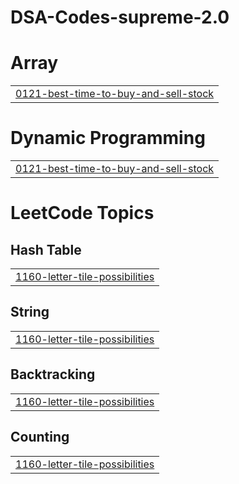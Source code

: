 # DSA-Codes-supreme-2.0


# Array
|  |
| ------- |
| [0121-best-time-to-buy-and-sell-stock](https://github.com/ParikshitKulkarni18/DSA-Codes-supreme-2.0/tree/master/0121-best-time-to-buy-and-sell-stock) |
# Dynamic Programming
|  |
| ------- |
| [0121-best-time-to-buy-and-sell-stock](https://github.com/ParikshitKulkarni18/DSA-Codes-supreme-2.0/tree/master/0121-best-time-to-buy-and-sell-stock) |
<!---LeetCode Topics Start-->
# LeetCode Topics
## Hash Table
|  |
| ------- |
| [1160-letter-tile-possibilities](https://github.com/ParikshitKulkarni18/DSA-Codes-supreme-2.0/tree/master/1160-letter-tile-possibilities) |
## String
|  |
| ------- |
| [1160-letter-tile-possibilities](https://github.com/ParikshitKulkarni18/DSA-Codes-supreme-2.0/tree/master/1160-letter-tile-possibilities) |
## Backtracking
|  |
| ------- |
| [1160-letter-tile-possibilities](https://github.com/ParikshitKulkarni18/DSA-Codes-supreme-2.0/tree/master/1160-letter-tile-possibilities) |
## Counting
|  |
| ------- |
| [1160-letter-tile-possibilities](https://github.com/ParikshitKulkarni18/DSA-Codes-supreme-2.0/tree/master/1160-letter-tile-possibilities) |
<!---LeetCode Topics End-->